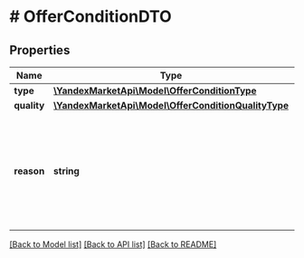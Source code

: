 # # OfferConditionDTO

## Properties

Name | Type | Description | Notes
------------ | ------------- | ------------- | -------------
**type** | [**\YandexMarketApi\Model\OfferConditionType**](OfferConditionType.md) |  | [optional]
**quality** | [**\YandexMarketApi\Model\OfferConditionQualityType**](OfferConditionQualityType.md) |  | [optional]
**reason** | **string** | Описание товара. Подробно опишите дефекты, насколько они заметны и где их искать. | [optional]

[[Back to Model list]](../../README.md#models) [[Back to API list]](../../README.md#endpoints) [[Back to README]](../../README.md)
